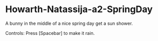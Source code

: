# Howarth-Natassija-a2-SpringDay

A bunny in the middle of a nice spring day get a sun shower.

Controls: Press [Spacebar] to make it rain.
